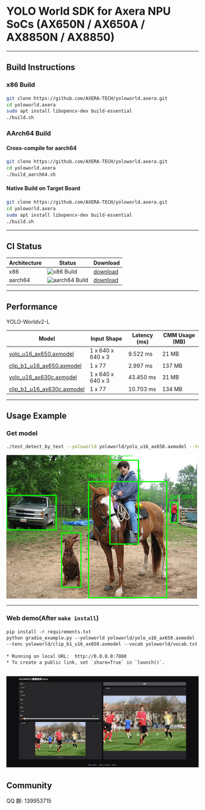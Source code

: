 # YOLO World SDK for Axera NPU SoCs (AX650N / AX650A / AX8850N / AX8850)

---
## Build Instructions

### x86 Build

```bash
git clone https://github.com/AXERA-TECH/yoloworld.axera.git
cd yoloworld.axera
sudo apt install libopencv-dev build-essential 
./build.sh
```

### AArch64 Build

#### Cross-compile for aarch64

```bash
git clone https://github.com/AXERA-TECH/yoloworld.axera.git
cd yoloworld.axera
./build_aarch64.sh
```

#### Native Build on Target Board

```bash
git clone https://github.com/AXERA-TECH/yoloworld.axera.git
cd yoloworld.axera
sudo apt install libopencv-dev build-essential
./build.sh
```
---
## CI Status

| Architecture | Status |Download|
|--------------|--------|--------|
| x86          | ![x86 Build](https://github.com/AXERA-TECH/yoloworld.axera/actions/workflows/build.yml/badge.svg?branch=main&label=x86&job=build-x86) |[download](https://nightly.link/AXERA-TECH/yoloworld.axera/workflows/build/main/build-x86.zip) |
| aarch64      | ![aarch64 Build](https://github.com/AXERA-TECH/yoloworld.axera/actions/workflows/build.yml/badge.svg?branch=main&label=aarch64&job=build-aarch64) |[download](https://nightly.link/AXERA-TECH/yoloworld.axera/workflows/build/main/build-aarch64.zip) |

---
## Performance

YOLO-Worldv2-L

| Model | Input Shape |  Latency (ms) | CMM Usage (MB) |
|-------|------------|--------------|------------|
| [yolo_u16_ax650.axmodel](https://github.com/AXERA-TECH/yoloworld.axera/releases/download/v0.1/yolo_u16_ax650.axmodel) | 1 x 640 x 640 x 3 |  9.522 ms | 21 MB |
| [clip_b1_u16_ax650.axmodel](https://github.com/AXERA-TECH/yoloworld.axera/releases/download/v0.1/clip_b1_u16_ax650.axmodel) | 1 x 77 |  2.997 ms | 137 MB |
| [yolo_u16_ax630c.axmodel](https://github.com/AXERA-TECH/yoloworld.axera/releases/download/v0.1/yolo_u16_ax630c.axmodel) | 1 x 640 x 640 x 3 |  43.450 ms | 31 MB |
| [clip_b1_u16_ax630c.axmodel](https://github.com/AXERA-TECH/yoloworld.axera/releases/download/v0.1/clip_b1_u16_ax630c.axmodel) | 1 x 77 |  10.703 ms | 134 MB |
---

## Usage Example

### Get model

```bash
./test_detect_by_text --yoloworld yoloworld/yolo_u16_ax650.axmodel --tenc yoloworld/clip_b1_u16_ax650.axmodel -v yoloworld/vocab.txt -i ssd_horse.jpg --classes person,car,dog,horse
```

![](pyyoloworld/result.jpg)

---

### Web demo(After `make install`)
```
pip install -r requirements.txt
python gradio_example.py --yoloworld yoloworld/yolo_u16_ax650.axmodel --tenc yoloworld/clip_b1_u16_ax650.axmodel --vocab yoloworld/vocab.txt

* Running on local URL:  http://0.0.0.0:7860
* To create a public link, set `share=True` in `launch()`.
```
![](pyyoloworld/gardio_example.jpg)
---

## Community
QQ 群: 139953715
